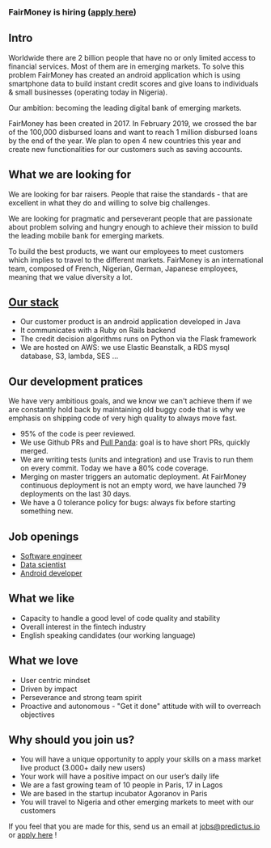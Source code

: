 ### FairMoney is hiring ([apply here](https://www.welcometothejungle.co/en/companies/fairmoney))

## Intro
Worldwide there are 2 billion people that have no or only limited access to financial services. Most of them are in emerging markets. To solve this problem FairMoney has created an android application which is using smartphone data to build instant credit scores and give loans to individuals & small businesses (operating today in Nigeria).

Our ambition: becoming the leading digital bank of emerging markets.

FairMoney has been created in 2017. In February 2019, we crossed the bar of the 100,000 disbursed loans and want to reach 1 million disbursed loans by the end of the year. We plan to open 4 new countries this year and create new functionalities for our customers such as saving accounts.

## What we are looking for
We are looking for bar raisers. People that raise the standards - that are excellent in what they do and willing to solve big challenges.

We are looking for pragmatic and perseverant people that are passionate about problem solving and hungry enough to achieve their mission to build the leading mobile bank for emerging markets.

To build the best products, we want our employees to meet customers which implies to travel to the different markets. FairMoney is an international team, composed of French, Nigerian, German, Japanese employees, meaning that we value diversity a lot.

## [Our stack](https://stackshare.io/predictus/predictus/)
- Our customer product is an android application developed in Java
- It communicates with a Ruby on Rails backend
- The credit decision algorithms runs on Python via the Flask framework
- We are hosted on AWS: we use Elastic Beanstalk, a RDS mysql database, S3, lambda, SES ...

## Our development pratices
We have very ambitious goals, and we know we can't achieve them if we are constantly hold back by maintaining old buggy code that is why we emphasis on shipping code of very high quality to always move fast.
- 95% of the code is peer reviewed.
- We use Github PRs and [Pull Panda](https://pullreminders.com/): goal is to have short PRs, quickly merged.
- We are writing tests (units and integration) and use Travis to run them on every commit. Today we have a 80% code coverage.
- Merging on master triggers an automatic deployment. At FairMoney continuous deployment is not an empty word, we have launched 79 deployments on the last 30 days.
- We have a 0 tolerance policy for bugs: always fix before starting something new.

## Job openings
- [Software engineer](https://github.com/predictus/jobs/blob/master/software_engineer.md)
- [Data scientist](https://github.com/predictus/jobs/blob/master/data_scientist.md)
- [Android developer](https://github.com/predictus/jobs/blob/master/android_developer.md)

## What we like
- Capacity to handle a good level of code quality and stability
- Overall interest in the fintech industry
- English speaking candidates (our working language)

## What we love
- User centric mindset
- Driven by impact
- Perseverance and strong team spirit
- Proactive and autonomous - "Get it done" attitude with will to overreach objectives

## Why should you join us?
- You will have a unique opportunity to apply your skills on a mass market live product (3.000+ daily new users)
- Your work will have a positive impact on our user’s daily life
- We are a fast growing team of 10 people in Paris, 17 in Lagos
- We are based in the startup incubator Agoranov in Paris
- You will travel to Nigeria and other emerging markets to meet with our customers

If you feel that you are made for this, send us an email at jobs@predictus.io or [apply here](https://www.welcometothejungle.co/en/companies/fairmoney) !

